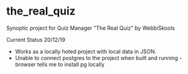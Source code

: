 # the_real_quiz
Synoptic project for Quiz Manager "The Real Quiz" by WebbiSkools

Current Status 20/12/19
- Works as a locally hoted project with local data in JSON.
- Unable to connect postgres to the project when built and running - browser tells me to install pg locally
